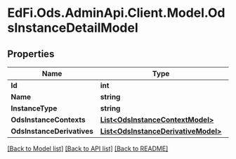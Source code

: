 # EdFi.Ods.AdminApi.Client.Model.OdsInstanceDetailModel

## Properties

Name | Type | Description | Notes
------------ | ------------- | ------------- | -------------
**Id** | **int** |  | [optional] 
**Name** | **string** |  | [optional] 
**InstanceType** | **string** |  | [optional] 
**OdsInstanceContexts** | [**List&lt;OdsInstanceContextModel&gt;**](OdsInstanceContextModel.md) |  | [optional] 
**OdsInstanceDerivatives** | [**List&lt;OdsInstanceDerivativeModel&gt;**](OdsInstanceDerivativeModel.md) |  | [optional] 

[[Back to Model list]](../../README.md#documentation-for-models) [[Back to API list]](../../README.md#documentation-for-api-endpoints) [[Back to README]](../../README.md)

